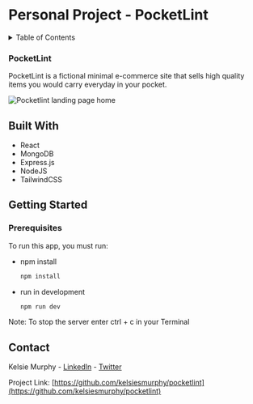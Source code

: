 # Personal Project - PocketLint

<!-- TABLE OF CONTENTS -->
<details>
  <summary>Table of Contents</summary>
  <ol>
    <li>
      <a href="#about">About</a>
      <ul>
        <li><a href="#built-with">Built With</a></li>
      </ul>
    </li>
    <li>
      <a href="#getting-started">Getting Started</a>
      <ul>
        <li><a href="#installation">Installation</a></li>
      </ul>
    </li>
    <li><a href="#contact">Contact</a></li>
    <li><a href="#acknowledgments">Acknowledgments</a></li>
  </ol>
</details>



<!-- ABOUT -->
### PocketLint

PocketLint is a fictional minimal e-commerce site that sells high quality items you would carry everyday in your pocket.

<img align="center" src="https://user-images.githubusercontent.com/77012426/215357993-4820f91b-c4f4-4cba-ab64-1fdffa60bfcc.jpg" alt="Pocketlint landing page home">


<!-- BUILT WITH -->
## Built With

* React
* MongoDB
* Express.js
* NodeJS
* TailwindCSS



<!-- GETTING STARTED -->
## Getting Started
### Prerequisites

To run this app, you must run: 
* npm install
  ```sh
  npm install
  ```

* run in development
  ```sh
  npm run dev
  ```

Note: To stop the server enter ctrl + c in your Terminal



<!-- CONTACT -->
## Contact

Kelsie Murphy - [LinkedIn](https://www.linkedin.com/in/kelsiesmurphy/) - [Twitter](https://twitter.com/kelsiesmurphy)

Project Link: [https://github.com/kelsiesmurphy/pocketlint](https://github.com/kelsiesmurphy/pocketlint)

